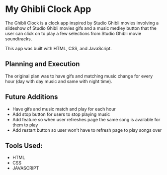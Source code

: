 # My Ghibli Clock App

The Ghibli Clock is a clock app inspired by Studio Ghibli movies involving a slideshow of Studio Ghibli movies gifs and a music medley button that the user can
click on to play a few selections from Studio Ghibli movie soundtracks.

This app was built with HTML, CSS, and JavaScript.

## Planning and Execution

The original plan was to have gifs and matching music change for every hour (day with day music and same with night time).

## Future Additions

- Have gifs and music match and play for each hour
- Add stop button for users to stop playing music
- Add feature so when user refreshes page the same song is available for them to play
- Add restart button so user won't have to refresh page to play songs over

## Tools Used:
- HTML
- CSS
- JAVASCRIPT
